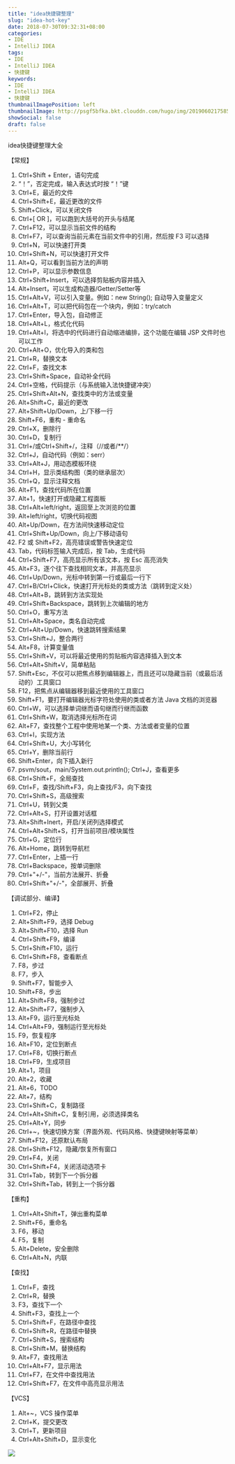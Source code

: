 ```yaml
---
title: "idea快捷键整理"
slug: "idea-hot-key"
date: 2018-07-30T09:32:31+08:00
categories:
- IDE
- IntelliJ IDEA
tags:
- IDE
- IntelliJ IDEA
- 快捷键
keywords:
- IDE
- IntelliJ IDEA
- 快捷键
thumbnailImagePosition: left
thumbnailImage: http://psgf5bfka.bkt.clouddn.com/hugo/img/20190602175851.png
showSocial: false
draft: false
---
```


idea快捷键整理大全

<!--more-->

【常规】
1. Ctrl+Shift + Enter，语句完成
2. “！”，否定完成，输入表达式时按 “！”键
3. Ctrl+E，最近的文件
4. Ctrl+Shift+E，最近更改的文件
5. Shift+Click，可以关闭文件
6. Ctrl+[ OR ]，可以跑到大括号的开头与结尾
7. Ctrl+F12，可以显示当前文件的结构
8. Ctrl+F7，可以查询当前元素在当前文件中的引用，然后按 F3 可以选择
9. Ctrl+N，可以快速打开类
10. Ctrl+Shift+N，可以快速打开文件
11. Alt+Q，可以看到当前方法的声明
12. Ctrl+P，可以显示参数信息
13. Ctrl+Shift+Insert，可以选择剪贴板内容并插入
14. Alt+Insert，可以生成构造器/Getter/Setter等
15. Ctrl+Alt+V，可以引入变量。例如：new String();  自动导入变量定义
16. Ctrl+Alt+T，可以把代码包在一个块内，例如：try/catch
17. Ctrl+Enter，导入包，自动修正
18. Ctrl+Alt+L，格式化代码
19. Ctrl+Alt+I，将选中的代码进行自动缩进编排，这个功能在编辑 JSP 文件时也可以工作
20. Ctrl+Alt+O，优化导入的类和包
21. Ctrl+R，替换文本
22. Ctrl+F，查找文本
23. Ctrl+Shift+Space，自动补全代码
24. Ctrl+空格，代码提示（与系统输入法快捷键冲突）
25. Ctrl+Shift+Alt+N，查找类中的方法或变量
26. Alt+Shift+C，最近的更改
27. Alt+Shift+Up/Down，上/下移一行
28. Shift+F6，重构 - 重命名
29. Ctrl+X，删除行
30. Ctrl+D，复制行
31. Ctrl+/或Ctrl+Shift+/，注释（//或者/**/）
32. Ctrl+J，自动代码（例如：serr）
33. Ctrl+Alt+J，用动态模板环绕
34. Ctrl+H，显示类结构图（类的继承层次）
35. Ctrl+Q，显示注释文档
36. Alt+F1，查找代码所在位置
37. Alt+1，快速打开或隐藏工程面板
38. Ctrl+Alt+left/right，返回至上次浏览的位置
39. Alt+left/right，切换代码视图
40. Alt+Up/Down，在方法间快速移动定位
41. Ctrl+Shift+Up/Down，向上/下移动语句
42. F2 或 Shift+F2，高亮错误或警告快速定位
43. Tab，代码标签输入完成后，按 Tab，生成代码
44. Ctrl+Shift+F7，高亮显示所有该文本，按 Esc 高亮消失
45. Alt+F3，逐个往下查找相同文本，并高亮显示
46. Ctrl+Up/Down，光标中转到第一行或最后一行下
47. Ctrl+B/Ctrl+Click，快速打开光标处的类或方法（跳转到定义处）
48. Ctrl+Alt+B，跳转到方法实现处
49. Ctrl+Shift+Backspace，跳转到上次编辑的地方
50. Ctrl+O，重写方法
51. Ctrl+Alt+Space，类名自动完成
52. Ctrl+Alt+Up/Down，快速跳转搜索结果
53. Ctrl+Shift+J，整合两行
54. Alt+F8，计算变量值
55. Ctrl+Shift+V，可以将最近使用的剪贴板内容选择插入到文本
56. Ctrl+Alt+Shift+V，简单粘贴
57. Shift+Esc，不仅可以把焦点移到编辑器上，而且还可以隐藏当前（或最后活动的）工具窗口
58. F12，把焦点从编辑器移到最近使用的工具窗口
59. Shift+F1，要打开编辑器光标字符处使用的类或者方法 Java 文档的浏览器
60. Ctrl+W，可以选择单词继而语句继而行继而函数
61. Ctrl+Shift+W，取消选择光标所在词
62. Alt+F7，查找整个工程中使用地某一个类、方法或者变量的位置
63. Ctrl+I，实现方法
64. Ctrl+Shift+U，大小写转化
65. Ctrl+Y，删除当前行
66. Shift+Enter，向下插入新行
67. psvm/sout，main/System.out.println(); Ctrl+J，查看更多
68. Ctrl+Shift+F，全局查找
69. Ctrl+F，查找/Shift+F3，向上查找/F3，向下查找
70. Ctrl+Shift+S，高级搜索
71. Ctrl+U，转到父类
72. Ctrl+Alt+S，打开设置对话框
73. Alt+Shift+Inert，开启/关闭列选择模式
74. Ctrl+Alt+Shift+S，打开当前项目/模块属性
75. Ctrl+G，定位行
76. Alt+Home，跳转到导航栏
77. Ctrl+Enter，上插一行
78. Ctrl+Backspace，按单词删除
79. Ctrl+"+/-"，当前方法展开、折叠
80. Ctrl+Shift+"+/-"，全部展开、折叠

【调试部分、编译】

1. Ctrl+F2，停止
2. Alt+Shift+F9，选择 Debug
3. Alt+Shift+F10，选择 Run
4. Ctrl+Shift+F9，编译
5. Ctrl+Shift+F10，运行
6. Ctrl+Shift+F8，查看断点
7. F8，步过
8. F7，步入
9. Shift+F7，智能步入
10. Shift+F8，步出
11. Alt+Shift+F8，强制步过
12. Alt+Shift+F7，强制步入
13. Alt+F9，运行至光标处
14. Ctrl+Alt+F9，强制运行至光标处
15. F9，恢复程序
16. Alt+F10，定位到断点
17. Ctrl+F8，切换行断点
18. Ctrl+F9，生成项目
19. Alt+1，项目
20. Alt+2，收藏
21. Alt+6，TODO
22. Alt+7，结构
23. Ctrl+Shift+C，复制路径
24. Ctrl+Alt+Shift+C，复制引用，必须选择类名
25. Ctrl+Alt+Y，同步
26. Ctrl+~，快速切换方案（界面外观、代码风格、快捷键映射等菜单）
27. Shift+F12，还原默认布局
28. Ctrl+Shift+F12，隐藏/恢复所有窗口
29. Ctrl+F4，关闭
30. Ctrl+Shift+F4，关闭活动选项卡
31. Ctrl+Tab，转到下一个拆分器
32. Ctrl+Shift+Tab，转到上一个拆分器

【重构】

1. Ctrl+Alt+Shift+T，弹出重构菜单
2. Shift+F6，重命名
3. F6，移动
4. F5，复制
5. Alt+Delete，安全删除
6. Ctrl+Alt+N，内联

【查找】

1. Ctrl+F，查找
2. Ctrl+R，替换
3. F3，查找下一个
4. Shift+F3，查找上一个
5. Ctrl+Shift+F，在路径中查找
6. Ctrl+Shift+R，在路径中替换
7. Ctrl+Shift+S，搜索结构
8. Ctrl+Shift+M，替换结构
9. Alt+F7，查找用法
10. Ctrl+Alt+F7，显示用法
11. Ctrl+F7，在文件中查找用法
12. Ctrl+Shift+F7，在文件中高亮显示用法

【VCS】

1. Alt+~，VCS 操作菜单
2. Ctrl+K，提交更改
3. Ctrl+T，更新项目
4. Ctrl+Alt+Shift+D，显示变化

![](http://psgf5bfka.bkt.clouddn.com/hugo/img/20190602180548.jpg?imageView2/1/w/250/h/250/q/100)